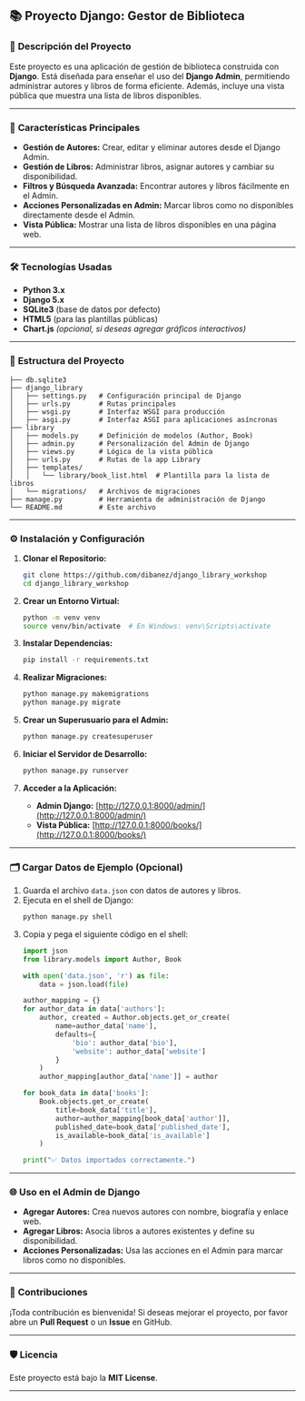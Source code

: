 ## 📚 **Proyecto Django: Gestor de Biblioteca**

### 📝 **Descripción del Proyecto**

Este proyecto es una aplicación de gestión de biblioteca construida con **Django**. Está diseñada para enseñar el uso del **Django Admin**, permitiendo administrar autores y libros de forma eficiente. Además, incluye una vista pública que muestra una lista de libros disponibles.

---

### 🚀 **Características Principales**

- **Gestión de Autores:** Crear, editar y eliminar autores desde el Django Admin.  
- **Gestión de Libros:** Administrar libros, asignar autores y cambiar su disponibilidad.  
- **Filtros y Búsqueda Avanzada:** Encontrar autores y libros fácilmente en el Admin.  
- **Acciones Personalizadas en Admin:** Marcar libros como no disponibles directamente desde el Admin.  
- **Vista Pública:** Mostrar una lista de libros disponibles en una página web.  

---

### 🛠️ **Tecnologías Usadas**

- **Python 3.x**
- **Django 5.x**
- **SQLite3** (base de datos por defecto)
- **HTML5** (para las plantillas públicas)
- **Chart.js** *(opcional, si deseas agregar gráficos interactivos)*

---

### 📂 **Estructura del Proyecto**

```plaintext
├── db.sqlite3
├── django_library
│   ├── settings.py   # Configuración principal de Django
│   ├── urls.py       # Rutas principales
│   ├── wsgi.py       # Interfaz WSGI para producción
│   ├── asgi.py       # Interfaz ASGI para aplicaciones asíncronas
├── library
│   ├── models.py     # Definición de modelos (Author, Book)
│   ├── admin.py      # Personalización del Admin de Django
│   ├── views.py      # Lógica de la vista pública
│   ├── urls.py       # Rutas de la app Library
│   ├── templates/
│   │   └── library/book_list.html  # Plantilla para la lista de libros
│   └── migrations/   # Archivos de migraciones
├── manage.py         # Herramienta de administración de Django
└── README.md         # Este archivo
```

---

### ⚙️ **Instalación y Configuración**

1. **Clonar el Repositorio:**
   ```bash
   git clone https://github.com/dibanez/django_library_workshop
   cd django_library_workshop
   ```

2. **Crear un Entorno Virtual:**
   ```bash
   python -m venv venv
   source venv/bin/activate  # En Windows: venv\Scripts\activate
   ```

3. **Instalar Dependencias:**
   ```bash
   pip install -r requirements.txt
   ```

4. **Realizar Migraciones:**
   ```bash
   python manage.py makemigrations
   python manage.py migrate
   ```

5. **Crear un Superusuario para el Admin:**
   ```bash
   python manage.py createsuperuser
   ```

6. **Iniciar el Servidor de Desarrollo:**
   ```bash
   python manage.py runserver
   ```

7. **Acceder a la Aplicación:**
   - **Admin Django:** [http://127.0.0.1:8000/admin/](http://127.0.0.1:8000/admin/)
   - **Vista Pública:** [http://127.0.0.1:8000/books/](http://127.0.0.1:8000/books/)

---

### 🗂️ **Cargar Datos de Ejemplo (Opcional)**

1. Guarda el archivo `data.json` con datos de autores y libros.  
2. Ejecuta en el shell de Django:  
   ```bash
   python manage.py shell
   ```
3. Copia y pega el siguiente código en el shell:
   ```python
   import json
   from library.models import Author, Book

   with open('data.json', 'r') as file:
       data = json.load(file)

   author_mapping = {}
   for author_data in data['authors']:
       author, created = Author.objects.get_or_create(
           name=author_data['name'],
           defaults={
               'bio': author_data['bio'],
               'website': author_data['website']
           }
       )
       author_mapping[author_data['name']] = author

   for book_data in data['books']:
       Book.objects.get_or_create(
           title=book_data['title'],
           author=author_mapping[book_data['author']],
           published_date=book_data['published_date'],
           is_available=book_data['is_available']
       )

   print("✅ Datos importados correctamente.")
   ```

---

### 🌐 **Uso en el Admin de Django**

- **Agregar Autores:** Crea nuevos autores con nombre, biografía y enlace web.  
- **Agregar Libros:** Asocia libros a autores existentes y define su disponibilidad.  
- **Acciones Personalizadas:** Usa las acciones en el Admin para marcar libros como no disponibles.

---

### 🤝 **Contribuciones**

¡Toda contribución es bienvenida! Si deseas mejorar el proyecto, por favor abre un **Pull Request** o un **Issue** en GitHub.

---

### 🛡️ **Licencia**

Este proyecto está bajo la **MIT License**.

---

